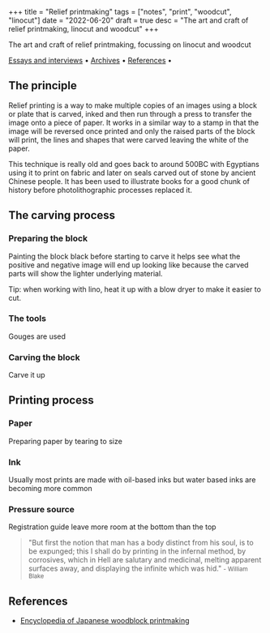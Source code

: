 +++
title = "Relief printmaking"
tags = ["notes", "print", "woodcut", "linocut"]
date = "2022-06-20"
draft = true
desc = "The art and craft of relief printmaking, linocut and woodcut"
+++

The art and craft of relief printmaking, focussing on linocut and woodcut

<div class="table-of-contents">

[Essays and interviews](#essays-and-interviews) •
[Archives](#archives) •
[References](#references) •

</div>

## The principle

Relief printing is a way to make multiple copies of an images using a block or plate that is carved, inked and then run through a press to transfer the image onto a piece of paper. It works in a similar way to a stamp in that the image will be reversed once printed and only the raised parts of the block will print, the lines and shapes that were carved leaving the white of the paper.

This technique is really old and goes back to around 500BC with Egyptians using it to print on fabric and later on seals carved out of stone by ancient Chinese people. It has been used to illustrate books for a good chunk of history before photolithographic processes replaced it.

## The carving process

### Preparing the block

Painting the block black before starting to carve it helps see what the positive and negative image will end up looking like because the carved parts will show the lighter underlying material.

Tip: when working with lino, heat it up with a blow dryer to make it easier to cut.

### The tools

Gouges are used

### Carving the block

Carve it up

## Printing process

### Paper

Preparing paper by tearing to size

### Ink

Usually most prints are made with oil-based inks but water based inks are becoming more common

### Pressure source

Registration guide
leave more room at the bottom than the top

>"But first the notion that man has a body distinct from his soul, is to be expunged; this I shall do by printing in the infernal method, by corrosives, which in Hell are salutary and medicinal, melting apparent surfaces away, and displaying the infinite which was hid."
<small>- William Blake</small>

## References

- [Encyclopedia of Japanese woodblock printmaking](http://woodblock.com/encyclopedia/index.html)
